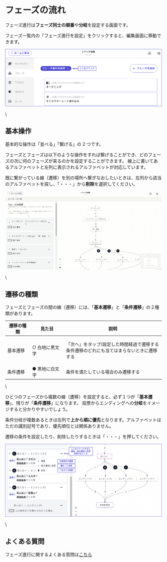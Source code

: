 # フェーズの流れ

フェーズ進行は**フェーズ同士の順番**や**分岐**を設定する画面です。

フェーズ一覧内の「フェーズ進行を設定」をクリックすると、編集画面に移動できます。

![](../../images/flow1.png)

\


## 基本操作

基本的な操作は「並べる」「繋げる」の 2 つです。

フェーズとフェーズは以下のような操作をすれば繋げることができ、どのフェーズの次に何のフェーズが来るのかを設定することができます。 線上に書いてあるアルファベットと左列に表示されるアルファベットが対応しています。

既に繋がっている線（遷移）を別の場所へ繋ぎなおしたいときは、左列から該当のアルファベットを探し、「・・・」から**削除**を選択してください。

![](../../images/flow.gif)

\


## 遷移の種類

フェーズとフェーズの間の線（遷移）には、「**基本遷移**」と「**条件遷移**」の２種類があります。

| 遷移の種類 | 見た目      | 説明                                                       |
| ----- | -------- | -------------------------------------------------------- |
| 基本遷移  | ○ 白地に黒文字 | <p>「次へ」をタップ/設定した時間経過で遷移する<br>条件遷移のどれにも当てはまらないときに遷移する</p> |
| 条件遷移  | ● 黒地に白文字 | 条件を満たしている場合のみ遷移する                                        |

\


ひとつのフェーズから複数の線（遷移）を設定すると、必ず１つが「**基本遷移**」、残りが「**条件遷移**」になります。 投票からエンディングへの**分岐**をイメージすると分かりやすいでしょう。

条件分岐が複数あるときは左列で**上から順に優先**となります。アルファベットはただの識別記号であり、優先順位とは関係ありません。

遷移の条件を設定したり、削除したりするときは「・・・」を押してください。

![](../../images/flow2.png)

\


## よくある質問

フェーズ進行に関するよくある質問は[こちら](../../QandA.md#phases)
